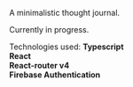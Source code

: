 A minimalistic thought journal.

Currently in progress.

Technologies used:
**Typescript**\
**React**\
**React-router v4**\
**Firebase Authentication**
